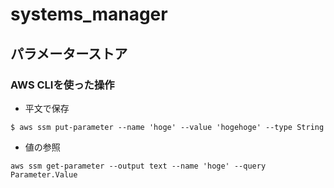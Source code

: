 # systems_manager

## パラメーターストア
### AWS CLIを使った操作
* 平文で保存
```
$ aws ssm put-parameter --name 'hoge' --value 'hogehoge' --type String
```
* 値の参照
```
aws ssm get-parameter --output text --name 'hoge' --query Parameter.Value
```

